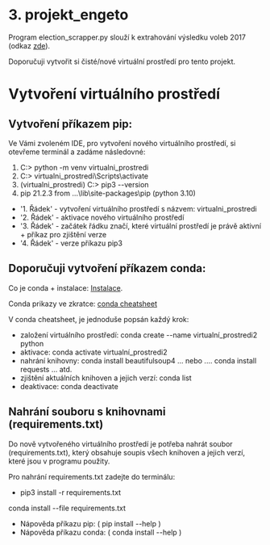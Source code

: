 # 3. projekt_engeto
Program election_scrapper.py slouží k extrahování výsledku voleb 2017 (odkaz [zde](https://volby.cz/pls/ps2017nss/ps3?xjazyk=CZ)).

Doporučuji vytvořit si čisté/nové virtuální prostředí pro tento projekt.


# Vytvoření virtuálního prostředí

## Vytvoření příkazem pip:
Ve Vámi zvoleném IDE, pro vytvoření nového virtuálního prostředí, si otevřeme terminál a zadáme následovné:

1. C:\> python -m venv virtualni_prostredi
2. C:\> virtualni_prostredi\Scripts\activate
3. (virtualni_prostredi) C:\>  pip3 --version
4. pip 21.2.3 from ...\lib\site-packages\pip (python 3.10)

- '1. Řádek' - vytvoření virtuálního prostředí s názvem: virtualni_prostredi
- '2. Řádek' - aktivace nového virtuálního prostředí
- '3. Řádek' - začátek řádku značí, které virtuální prostředí je právě aktivní + příkaz pro zjištění verze
- '4. Řádek' - verze příkazu pip3

## Doporučuji vytvoření příkazem conda:

Co je conda + instalace: [Instalace](https://docs.conda.io/en/latest/miniconda.html).

Conda prikazy ve zkratce: [conda cheatsheet](https://docs.conda.io/projects/conda/en/4.6.0/_downloads/52a95608c49671267e40c689e0bc00ca/conda-cheatsheet.pdf)


V conda cheatsheet, je jednoduše popsán každý krok:

- založení virtuálního prostředí: conda create --name virtualní_prostredi2 python
- aktivace: conda activate virtualní_prostredi2
- nahrání knihovny: conda install beautifulsoup4 ... nebo .... conda install requests ... atd.
- zjištění aktuálních knihoven a jejich verzí: conda list
- deaktivace: conda deactivate
  
## Nahrání souboru s knihovnami (requirements.txt)
Do nově vytvořeného virtuálního prostředí je potřeba nahrát soubor (requirements.txt), který obsahuje soupis všech knihoven a jejich verzí, které jsou v programu použity.

Pro nahrání requirements.txt zadejte do terminálu:
- pip3 install -r requirements.txt

conda install --file requirements.txt
- Nápověda příkazu pip: ( pip install --help )
- Nápověda příkazu conda: ( conda install --help )


